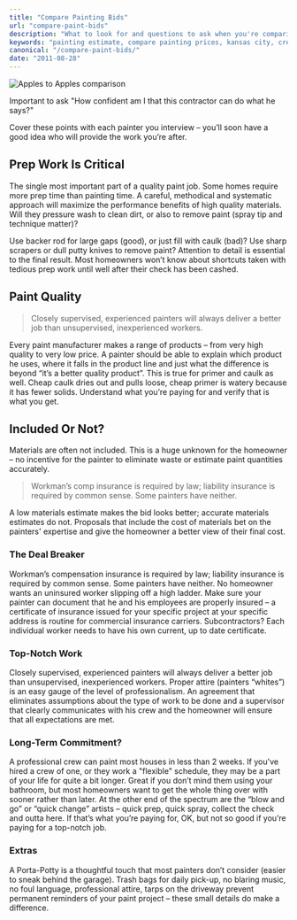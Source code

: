 ```yaml
---
title: "Compare Painting Bids"
url: "compare-paint-bids"
description: "What to look for and questions to ask when you're comparing at painting estimates in Kansas City."
keywords: "painting estimate, compare painting prices, kansas city, crestwood painting"
canonical: "/compare-paint-bids/"
date: "2011-08-28"
---
```


![Apples to Apples comparison](/images/ApplesOranges_opt.jpg)

Important to ask "How confident am I that this contractor can do what he says?"

Cover these points with each painter you interview – you’ll soon have a good idea who will provide the work you’re after.

## Prep Work Is Critical

The single most important part of a quality paint job. Some homes require more prep time than painting time. A careful, methodical and systematic approach will maximize the performance benefits of high quality materials. Will they pressure wash to clean dirt, or also to remove paint (spray tip and technique matter)?

Use backer rod for large gaps (good), or just fill with caulk (bad)? Use sharp scrapers or dull putty knives to remove paint? Attention to detail is essential to the final result. Most homeowners won’t know about shortcuts taken with tedious prep work until well after their check has been cashed.

## Paint Quality

> Closely supervised, experienced painters will always deliver a better job than unsupervised, inexperienced workers.

Every paint manufacturer makes a range of products – from very high quality to very low price. A painter should be able to explain which product he uses, where it falls in the product line and just what the difference is beyond “it’s a better quality product”. This is true for primer and caulk as well. Cheap caulk dries out and pulls loose, cheap primer is watery because it has fewer solids. Understand what you’re paying for and verify that is what you get.

## Included Or Not?

Materials are often not included. This is a huge unknown for the homeowner – no incentive for the painter to eliminate waste or estimate paint quantities accurately.

> Workman’s comp insurance is required by law; liability insurance is required by common sense. Some painters have neither.

A low materials estimate makes the bid looks better; accurate materials estimates do not. Proposals that include the cost of materials bet on the painters' expertise and give the homeowner a better view of their final cost.

### The Deal Breaker

Workman’s compensation insurance is required by law; liability insurance is required by common sense. Some painters have neither. No homeowner wants an uninsured worker slipping off a high ladder. Make sure your painter can document that he and his employees are properly insured – a certificate of insurance issued for your specific project at your specific address is routine for commercial insurance carriers. Subcontractors? Each individual worker needs to have his own current, up to date certificate.

### Top-Notch Work

Closely supervised, experienced painters will always deliver a better job than unsupervised, inexperienced workers. Proper attire (painters “whites”) is an easy gauge of the level of professionalism. An agreement that eliminates assumptions about the type of work to be done and a supervisor that clearly communicates with his crew and the homeowner will ensure that all expectations are met.

### Long-Term Commitment?

A professional crew can paint most houses in less than 2 weeks. If you've hired a crew of one, or they work a "flexible" schedule, they may be a part of your life for quite a bit longer. Great if you don’t mind them using your bathroom, but most homeowners want to get the whole thing over with sooner rather than later. At the other end of the spectrum are the “blow and go” or “quick change” artists – quick prep, quick spray, collect the check and outta here. If that’s what you’re paying for, OK, but not so good if you’re paying for a top-notch job.

### Extras

A Porta-Potty is a thoughtful touch that most painters don’t consider (easier to sneak behind the garage). Trash bags for daily pick-up, no blaring music, no foul language, professional attire, tarps on the driveway prevent permanent reminders of your paint project – these small details do make a difference.
